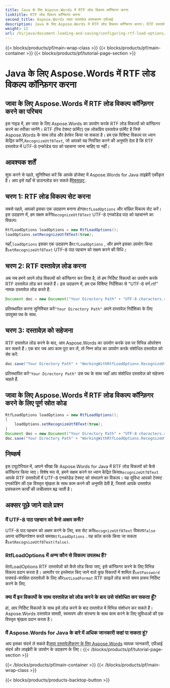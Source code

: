 ```yaml
---
title: Java के लिए Aspose.Words में RTF लोड विकल्प कॉन्फ़िगर करना
linktitle: RTF लोड विकल्प कॉन्फ़िगर करना
second_title: Aspose.Words जावा दस्तावेज़ प्रसंस्करण एपीआई
description: Java के लिए Aspose.Words में RTF लोड विकल्प कॉन्फ़िगर करना। RTF दस्तावेज़ों में UTF-8 टेक्स्ट को पहचानना सीखें। कोड उदाहरणों के साथ चरण-दर-चरण मार्गदर्शिका।
weight: 12
url: /hi/java/document-loading-and-saving/configuring-rtf-load-options/
---
```


{{< blocks/products/pf/main-wrap-class >}}
{{< blocks/products/pf/main-container >}}
{{< blocks/products/pf/tutorial-page-section >}}

# Java के लिए Aspose.Words में RTF लोड विकल्प कॉन्फ़िगर करना


## जावा के लिए Aspose.Words में RTF लोड विकल्प कॉन्फ़िगर करने का परिचय

इस गाइड में, हम जावा के लिए Aspose.Words का उपयोग करके RTF लोड विकल्पों को कॉन्फ़िगर करने का तरीका जानेंगे। RTF (रिच टेक्स्ट फ़ॉर्मेट) एक लोकप्रिय दस्तावेज़ फ़ॉर्मेट है जिसे Aspose.Words के साथ लोड और हेरफेर किया जा सकता है। हम एक विशिष्ट विकल्प पर ध्यान केंद्रित करेंगे,`RecognizeUtf8Text`, जो आपको यह नियंत्रित करने की अनुमति देता है कि RTF दस्तावेज़ में UTF-8 एन्कोडेड पाठ को पहचाना जाना चाहिए या नहीं।

## आवश्यक शर्तें

 शुरू करने से पहले, सुनिश्चित करें कि आपके प्रोजेक्ट में Aspose.Words for Java लाइब्रेरी एकीकृत है। आप इसे यहाँ से डाउनलोड कर सकते हैं[वेबसाइट](https://releases.aspose.com/words/java/).

## चरण 1: RTF लोड विकल्प सेट करना

 सबसे पहले, आपको इसका एक उदाहरण बनाना होगा`RtfLoadOptions` और वांछित विकल्प सेट करें। इस उदाहरण में, हम सक्षम करेंगे`RecognizeUtf8Text` UTF-8 एनकोडेड पाठ को पहचानने का विकल्प:

```java
RtfLoadOptions loadOptions = new RtfLoadOptions();
loadOptions.setRecognizeUtf8Text(true);
```

 यहाँ,`loadOptions` इसका एक उदाहरण है`RtfLoadOptions` , और हमने इसका उपयोग किया है`setRecognizeUtf8Text` UTF-8 पाठ पहचान को सक्षम करने की विधि।

## चरण 2: RTF दस्तावेज़ लोड करना

अब जब हमने अपने लोड विकल्पों को कॉन्फ़िगर कर लिया है, तो हम निर्दिष्ट विकल्पों का उपयोग करके RTF दस्तावेज़ लोड कर सकते हैं। इस उदाहरण में, हम एक विशिष्ट निर्देशिका से "UTF-8 वर्ण.rtf" नामक दस्तावेज़ लोड करते हैं:

```java
Document doc = new Document("Your Directory Path" + "UTF-8 characters.rtf", loadOptions);
```

 प्रतिस्थापित करना सुनिश्चित करें`"Your Directory Path"` अपने दस्तावेज़ निर्देशिका के लिए उपयुक्त पथ के साथ.

## चरण 3: दस्तावेज़ को सहेजना

RTF दस्तावेज़ लोड करने के बाद, आप Aspose.Words का उपयोग करके उस पर विभिन्न ऑपरेशन कर सकते हैं। एक बार जब आप काम पूरा कर लें, तो निम्न कोड का उपयोग करके संशोधित दस्तावेज़ को सेव करें:

```java
doc.save("Your Directory Path" + "WorkingWithRtfLoadOptions.RecognizeUtf8Text.rtf");
```

 प्रतिस्थापित करें`"Your Directory Path"` उस पथ के साथ जहाँ आप संशोधित दस्तावेज़ को सहेजना चाहते हैं.

## जावा के लिए Aspose.Words में RTF लोड विकल्प कॉन्फ़िगर करने के लिए पूर्ण स्रोत कोड

```java
RtfLoadOptions loadOptions = new RtfLoadOptions();
{
	loadOptions.setRecognizeUtf8Text(true);
}
Document doc = new Document("Your Directory Path" + "UTF-8 characters.rtf", loadOptions);
doc.save("Your Directory Path" + "WorkingWithRtfLoadOptions.RecognizeUtf8Text.rtf");
```

## निष्कर्ष

 इस ट्यूटोरियल में, आपने सीखा कि Aspose.Words for Java में RTF लोड विकल्पों को कैसे कॉन्फ़िगर किया जाए। विशेष रूप से, हमने सक्षम करने पर ध्यान केंद्रित किया`RecognizeUtf8Text` आपके RTF दस्तावेज़ों में UTF-8 एनकोडेड टेक्स्ट को संभालने का विकल्प। यह सुविधा आपको टेक्स्ट एनकोडिंग की एक विस्तृत श्रृंखला के साथ काम करने की अनुमति देती है, जिससे आपके दस्तावेज़ प्रसंस्करण कार्यों की लचीलापन बढ़ जाती है।

## अक्सर पूछे जाने वाले प्रश्न

### मैं UTF-8 पाठ पहचान को कैसे अक्षम करूँ?

 UTF-8 पाठ पहचान को अक्षम करने के लिए, बस सेट करें`RecognizeUtf8Text` विकल्प`false` अपना कॉन्फ़िगरेशन करते समय`RtfLoadOptions` . यह कॉल करके किया जा सकता है`setRecognizeUtf8Text(false)`.

### RtfLoadOptions में अन्य कौन से विकल्प उपलब्ध हैं?

 RtfLoadOptions RTF दस्तावेज़ों को कैसे लोड किया जाए, इसे कॉन्फ़िगर करने के लिए विभिन्न विकल्प प्रदान करता है। आमतौर पर इस्तेमाल किए जाने वाले कुछ विकल्पों में शामिल हैं`setPassword` पासवर्ड-संरक्षित दस्तावेज़ों के लिए और`setLoadFormat` RTF फ़ाइलें लोड करते समय प्रारूप निर्दिष्ट करने के लिए.

### क्या मैं इन विकल्पों के साथ दस्तावेज़ को लोड करने के बाद उसे संशोधित कर सकता हूँ?

हां, आप निर्दिष्ट विकल्पों के साथ इसे लोड करने के बाद दस्तावेज़ में विभिन्न संशोधन कर सकते हैं। Aspose.Words दस्तावेज़ सामग्री, स्वरूपण और संरचना के साथ काम करने के लिए सुविधाओं की एक विस्तृत श्रृंखला प्रदान करता है।

### मैं Aspose.Words for Java के बारे में अधिक जानकारी कहां पा सकता हूं?

 आप इसका संदर्भ ले सकते हैं[जावा दस्तावेज़ीकरण के लिए Aspose.Words](https://reference.aspose.com/words/java/) व्यापक जानकारी, एपीआई संदर्भ और लाइब्रेरी के उपयोग के उदाहरण के लिए।
{{< /blocks/products/pf/tutorial-page-section >}}

{{< /blocks/products/pf/main-container >}}
{{< /blocks/products/pf/main-wrap-class >}}

{{< blocks/products/products-backtop-button >}}
